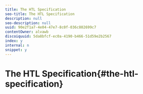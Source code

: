 ```yaml
---
title: The HTL Specification
seo-title: The HTL Specification
description: null
seo-description: null
uuid: 90e2f1a7-4e04-47e7-8c0f-036c802699c7
contentOwner: alvawb
discoiquuid: 5da8bfcf-ec0a-4190-b466-51d59e2b2567
index: y
internal: n
snippet: y
---
```


# The HTL Specification{#the-htl-specification}

